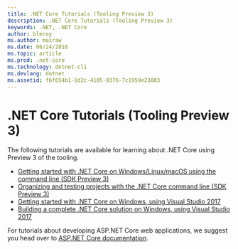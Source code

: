```yaml
---
title: .NET Core Tutorials (Tooling Preview 3)
description: .NET Core Tutorials (Tooling Preview 3)
keywords: .NET, .NET Core
author: bleroy
ms.author: mairaw
ms.date: 06/24/2016
ms.topic: article
ms.prod: .net-core
ms.technology: dotnet-cli
ms.devlang: dotnet
ms.assetid: f6f654b1-1d2c-4105-8376-7c1959e23803
---
```


# .NET Core Tutorials (Tooling Preview 3)

The following tutorials are available for learning about .NET Core using Preview 3 of the tooling.

- [Getting started with .NET Core on Windows/Linux/macOS using the command line (SDK Preview 3)](using-with-xplat-cli-msbuild.md)
- [Organizing and testing projects with the .NET Core command line (SDK Preview 3)](using-with-xplat-cli-msbuild-folders.md)
- [Getting started with .NET Core on Windows, using Visual Studio 2017](using-on-windows-vs-2017.md)
- [Building a complete .NET Core solution on Windows, using Visual Studio 2017](using-on-windows-vs-2017-full-solution.md)

For tutorials about developing ASP.NET Core web applications, we suggest you head over to [ASP.NET Core documentation](https://docs.asp.net).
